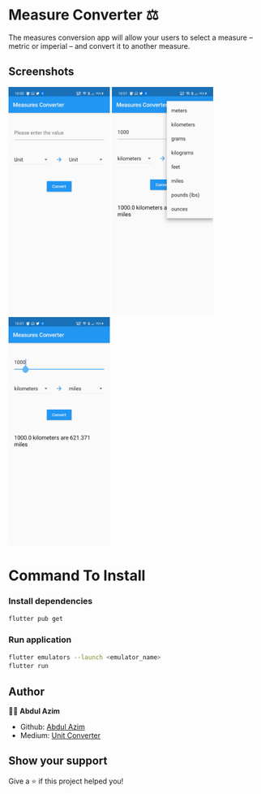 # Measure Converter  ⚖️
The measures conversion app will allow your users to select a measure – metric or imperial
– and convert it to another measure.

## Screenshots

<p float="left">
<img src="./image/Homepage.jpg" width="200" height="450" />
<img src="./image/Dropdown.jpg" width="200" height="450" />
<img src="./image/Converter.jpg" width="200" height="450" />
</p>

# Command To Install

### Install dependencies

```sh
flutter pub get
```

### Run application

```sh
flutter emulators --launch <emulator_name>
flutter run
```
## Author

👨‍💻 **Abdul Azim**

* Github: [Abdul Azim](https://github.com/azim2429)
* Medium: [Unit Converter](https://abdulazim0402.medium.com/how-i-created-my-first-flutter-project-a-measurement-converter-app-805726c3725a)

## Show your support

Give a ⭐️ if this project helped you!

